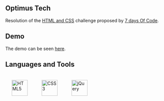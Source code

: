 
## Optimus Tech  
Resolution of the [HTML and CSS](https://7daysofcode.io/matricula/html-css) challenge proposed by [7 days Of Code](https://7daysofcode.io/).  

## Demo
The demo can be seen [here](https://carinecasagrande.github.io/optimus-tech).

## Languages and Tools  
<div>
  <img style="margin: 20px" src="https://upload.wikimedia.org/wikipedia/commons/thumb/6/61/HTML5_logo_and_wordmark.svg/2048px-HTML5_logo_and_wordmark.svg.png" alt="HTML5" height="50" />
  <img style="margin: 20px" src="https://upload.wikimedia.org/wikipedia/commons/thumb/3/3d/CSS.3.svg/1200px-CSS.3.svg.png" alt="CSS3" height="50" /> 
  <a href="https://jquery.com/" target="_blank">
    <img style="margin: 20px" src="https://cdn.iconscout.com/icon/free/png-256/jquery-10-1175155.png" alt="jQuery" height="50" />
  </a>
</div>
